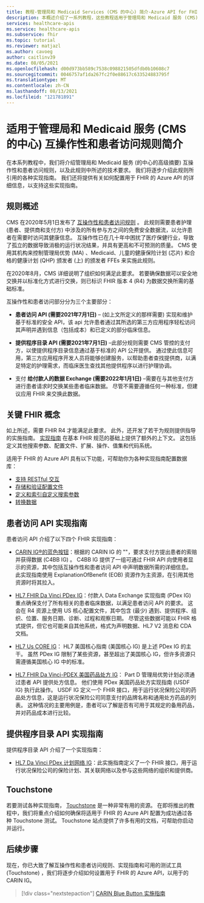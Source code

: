```yaml
---
title: 教程-管理局和 Medicaid Services (CMS 的中心) 简介-Azure API for FHIR
description: 本概述介绍了一系列教程，这些教程适用于管理局和 Medicaid 服务 (CMS) 互操作性和患者访问规则的中心。
services: healthcare-apis
ms.service: healthcare-apis
ms.subservice: fhir
ms.topic: tutorial
ms.reviewer: matjazl
ms.author: cavoeg
author: caitlinv39
ms.date: 08/05/2021
ms.openlocfilehash: d00d973bb589c7538c098821505dfdb0b10608c7
ms.sourcegitcommit: 0046757af1da267fc2f0e88617c633524883795f
ms.translationtype: MT
ms.contentlocale: zh-CN
ms.lasthandoff: 08/13/2021
ms.locfileid: "121781891"
---
```

# <a name="centers-for-medicare-and-medicaid-services-cms-interoperability-and-patient-access-rule-introduction"></a>适用于管理局和 Medicaid 服务 (CMS 的中心) 互操作性和患者访问规则简介

在本系列教程中，我们将介绍管理局和 Medicaid 服务 (的中心的高级摘要) 互操作性和患者访问规则，以及此规则中所述的技术要求。 我们将逐步介绍此规则所引用的各种实现指南。 我们还将提供有关如何配置用于 FHIR 的 Azure API 的详细信息，以支持这些实现指南。


## <a name="rule-overview"></a>规则概述

CMS 在2020年5月1日发布了 [互操作性和患者访问规则](https://www.cms.gov/Regulations-and-Guidance/Guidance/Interoperability/index) 。 此规则需要患者护理 (患者、提供商和支付方) 中涉及的所有参与方之间的免费安全数据流，以允许患者在需要时访问其健康信息。 互操作性已在几十年中困扰了医疗保健行业，导致了孤立的数据导致消极的运行状况结果，并具有更高和不可预测的质量。 CMS 使用其机构来控制管理局优势 (MA) 、Medicaid、儿童的健康保险计划 (芯片) 和合格的健康计划 (QHP) 颁发者 (上) 的颁发者 FFEs 来实施此规则。 

在2020年8月，CMS 详细说明了组织如何满足此要求。 若要确保数据可以安全地交换并以标准化方式进行交换，则已标识 FHIR 版本 4 (R4) 为数据交换所需的基础标准。 

互操作性和患者访问部分分为三个主要部分：

* **患者访问 API (需要2021年7月1日)** – (如上文所定义的那样需要) 实现和维护基于标准的安全 API，该 api 允许患者通过其所选的第三方应用程序轻松访问其声明并遇到信息（包括成本）和已定义的部分临床信息。  

* **提供程序目录 API (需要2021年7月1日)** –此部分规则需要 CMS 管控的支付方，以使提供程序目录信息通过基于标准的 API 公开提供。 通过使此信息可用，第三方应用程序开发人员将能够创建服务，以帮助患者查找提供商，以满足特定的护理需求，而临床医生查找其他提供程序以进行护理协调。  

* 支付 **给付款人的数据 Exchange (需要2022年1月1日)** –需要在与其他支付方进行患者请求时交换某些患者临床数据。 尽管不需要遵循任何一种标准，但建议应用 FHIR 来交换此数据。 

## <a name="key-fhir-concepts"></a>关键 FHIR 概念

如上所述，需要 FHIR R4 才能满足此要求。 此外，还开发了若干为规则提供指导的实施指南。 [实现指南](https://www.hl7.org/fhir/implementationguide.html) 在基本 FHIR 规范的基础上提供了额外的上下文。 这包括定义其他搜索参数、配置文件、扩展、操作、值集和代码系统。

适用于 FHIR 的 Azure API 具有以下功能，可帮助你为各种实现指南配置数据库：

* [支持 RESTful 交互](fhir-features-supported.md)
* [存储和验证配置文件](validation-against-profiles.md)
* [定义和索引自定义搜索参数](how-to-do-custom-search.md)
* [转换数据](convert-data.md)

## <a name="patient-access-api-implementation-guides"></a>患者访问 API 实现指南

患者访问 API 介绍了以下四个 FHIR 实现指南：

* [CARIN IG®的蓝色按钮](http://hl7.org/fhir/us/carin-bb/STU1/index.html)：根据的 CARIN IG 的 ""，要求支付方提出患者的索赔并获得数据 (C4BB IG) 。 C4BB IG 提供了一组可通过 FHIR API 向使用者显示的资源，其中包括互操作性和患者访问 API 中声明数据所需的详细信息。 此实现指南使用 ExplanationOfBenefit (EOB) 资源作为主资源，在引用其他资源时将其拉入。
* [HL7 FHIR Da Vinci PDex IG](http://hl7.org/fhir/us/davinci-pdex/STU1/index.html)：付款人 Data Exchange 实现指南 (PDex IG) 重点确保支付了所有相关的患者临床数据，以满足患者访问 API 的要求。 这会在 R4 资源上使用 US 核心配置文件，其中包含 (最少) 遇到、提供程序、组织、位置、服务日期、诊断、过程和观察日期。 尽管这些数据可能以 FHIR 格式提供，但它也可能来自其他系统，格式为声明数据、HL7 V2 消息和 CDA 文档。
* [HL7 Us CORE IG](https://www.hl7.org/fhir/us/core/toc.html)： HL7 美国核心指南 (美国核心 IG) 是上述 PDex IG 的主干。 虽然 PDex IG 限制了某些资源，甚至超出了美国核心 IG，但许多资源只需遵循美国核心 IG 中的标准。

* [HL7 FHIR Da Vinci-PDEX 美国药品处方 IG](http://hl7.org/fhir/us/Davinci-drug-formulary/index.html)： Part D 管理局优势计划必须通过患者 API 提供处方信息。 他们使用 PDex 美国药品处方实现指南 (USDF IG) 执行此操作。 USDF IG 定义一个 FHIR 接口，用于运行状况保险公司的药品处方信息，这是运行状况保险公司同意支付的品牌名称和通用处方药品的列表。 这种情况的主要用例是，患者可以了解是否有可用于其规定的备用药品，并对药品成本进行比较。

## <a name="provider-directory-api-implementation-guide"></a>提供程序目录 API 实现指南

提供程序目录 API 介绍了一个实现指南：

* [HL7 Da Vinci PDex 计划网络 IG](http://build.fhir.org/ig/HL7/davinci-pdex-plan-net/)：此实施指南定义了一个 FHIR 接口，用于运行状况保险公司的保险计划、其关联网络以及参与这些网络的组织和提供商。

## <a name="touchstone"></a>Touchstone

若要测试各种实现指南， [Touchstone](https://touchstone.aegis.net/touchstone/) 是一种非常有用的资源。 在即将推出的教程中，我们将重点介绍如何确保将适用于 FHIR 的 Azure API 配置为成功通过各种 Touchstone 测试。 Touchstone 站点提供了许多有用的文档，可帮助你启动并运行。

## <a name="next-steps"></a>后续步骤

现在，你已大致了解互操作性和患者访问规则、实现指南和可用的测试工具 (Touchstone) ，我们将逐步介绍如何设置用于 FHIR 的 Azure API，以用于的 CARIN IG。 

>[!div class="nextstepaction"]
>[CARIN Blue Button 实施指南](../fhir/carin-implementation-guide-blue-button-tutorial.md)  